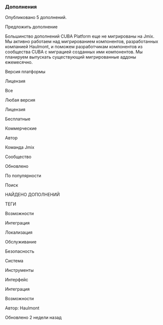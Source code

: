 ### Дополнения

Опубликовано 5 дополнений. 

Предложить дополнение

Большинство дополнений CUBA Platform еще не мигрированы на Jmix. Мы активно работаем над мигрированием компонентов, разработанных компанией Haulmont, и поможем разработчикам компонентов из сообщества CUBA с миграцией созданных ими компонентов. Мы планируем выпускать существующий мигрированные аддоны ежемесячно.

Версия платформы

Лицензия

Все

Любая версия

Лицензия

Бесплатные

Коммерческие

Автор

Команда Jmix

Сообщество

Обновлено

По популярности

Поиск

НАЙДЕНО ДОПОЛНЕНИЙ

ТЕГИ

Возможности

Интеграция

Локализация

Обслуживание

Безопасность

Система

Инструменты

Интерфейс

Интеграция

Возможности

Автор: Haulmont

Обновлено 2 недели назад